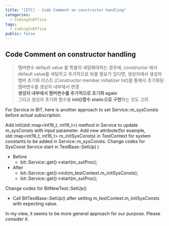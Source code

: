 ```yaml
---
title: "[ETC] - Code Comment on constructor handling"
categories:
  - CodingInOffice
tags:
  - CodingInOffice
public: false
---
```


## Code Comment on constructor handling
> 멤버변수 default value 를 특별히 세팅해야하는 경우에, constructor 에서 default value를 세팅하고 추가적으로 바꿀 필요가 있다면, 생성자에서 생성자 멤버 초기화 리스트 (Constructor member initializer list)를 통해서 초기화된 멤버변수를 생성자 내부에서 변경  
> **생성자 내부에서 멤버변수를 추가적으로 초기화 again**  
> 그리고 생성자 초기화 함수용 **init()함수 static으로 구현**하는 것도 고려  
 

For Service in BIT, here is another approach to set Service::m_sysConsts before actual subscription.

Add init(std::map<int16_t, int16_t>) method in Service to update m_sysConsts with input parameter.
Add new attribute(for example, std::map<int16_t, int16_t> m_initSysConsts) in TestContext for system constants to be added in Service::m_sysConsts.
Change codes for SysConst Service start in TestBase::SetUp( )
- Before
  - bit::Service::get()->start(m_sutProc);
- After
  - bit::Service::get()->init(m_testContext.m_initSysConsts);
  - bit::Service::get()->start(m_sutProc);

Change codes for BitNewTest::SetUp()
- Call BitTestBase::SetUp() after setting m_testContext.m_initSysConsts with expecting value.

In my view, it seems to be more general approach for our purpose. Please consider it.